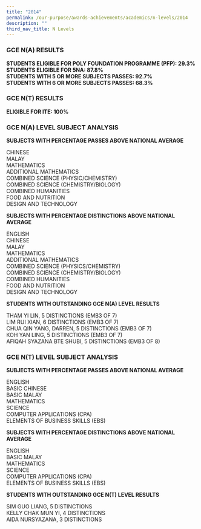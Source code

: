 ```yaml
---
title: "2014"
permalink: /our-purpose/awards-achievements/academics/n-levels/2014
description: ""
third_nav_title: N Levels
---
```

### GCE N(A) RESULTS

**STUDENTS ELIGIBLE FOR POLY FOUNDATION PROGRAMME (PFP): 29.3%**<br>
**STUDENTS ELIGIBLE FOR 5NA: 87.8%**<br>
**STUDENTS WITH 5 OR MORE SUBJECTS PASSES: 92.7%**<br>
**STUDENTS WITH 6 OR MORE SUBJECTS PASSES: 68.3%**<br>

### GCE N(T) RESULTS

**ELIGIBLE FOR ITE: 100%**

### GCE N(A) LEVEL SUBJECT ANALYSIS

**SUBJECTS WITH PERCENTAGE PASSES ABOVE NATIONAL AVERAGE**

CHINESE<br>
MALAY<br>
MATHEMATICS<br>
ADDITIONAL MATHEMATICS<br>
COMBINED SCIENCE (PHYSIC/CHEMISTRY)<br>
COMBINED SCIENCE (CHEMISTRY/BIOLOGY)<br>
COMBINED HUMANITIES<br>
FOOD AND NUTRITION<br>
DESIGN AND TECHNOLOGY<br>

**SUBJECTS WITH PERCENTAGE DISTINCTIONS ABOVE NATIONAL AVERAGE**

ENGLISH<br>
CHINESE<br>
MALAY<br>
MATHEMATICS<br>
ADDITIONAL MATHEMATICS <br>
COMBINED SCIENCE (PHYSICS/CHEMISTRY)<br>
COMBINED SCIENCE (CHEMISTRY/BIOLOGY)<br>
COMBINED HUMANITIES<br>
FOOD AND NUTRITION<br>
DESIGN AND TECHNOLOGY<br>

**STUDENTS WITH OUTSTANDING GCE N(A) LEVEL RESULTS**

THAM YI LIN, 5 DISTINCTIONS (EMB3 OF 7) <br>
LIM RUI XIAN, 6 DISTINCTIONS (EMB3 OF 7)<br>
CHUA QIN YANG, DARREN, 5 DISTINCTIONS (EMB3 OF 7) <br>
KOH YAN LING, 5 DISTINCTIONS (EMB3 OF 7)<br>
AFIQAH SYAZANA BTE SHUBI, 5 DISTINCTIONS (EMB3 OF 8)<br>

### GCE N(T) LEVEL SUBJECT ANALYSIS

**SUBJECTS WITH PERCENTAGE PASSES ABOVE NATIONAL AVERAGE**

ENGLISH<br>
BASIC CHINESE<br>
BASIC MALAY<br>
MATHEMATICS<br>
SCIENCE <br>
COMPUTER APPLICATIONS (CPA)<br>
ELEMENTS OF BUSINESS SKILLS (EBS)

**SUBJECTS WITH PERCENTAGE DISTINCTIONS ABOVE NATIONAL AVERAGE**

ENGLISH<br>
BASIC MALAY<br>
MATHEMATICS<br>
SCIENCE<br>
COMPUTER APPLICATIONS (CPA)<br>
ELEMENTS OF BUSINESS SKILLS (EBS)

**STUDENTS WITH OUTSTANDING GCE N(T) LEVEL RESULTS**

SIM GUO LIANG, 5 DISTINCTIONS<br>
KELLY CHAK MUN YI, 4 DISTINCTIONS<br>
AIDA NURSYAZANA, 3 DISTINCTIONS